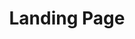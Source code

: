 ---
title: Landing Page
summary: "This is the landing page"
permalink: index.html
layout: landing
---